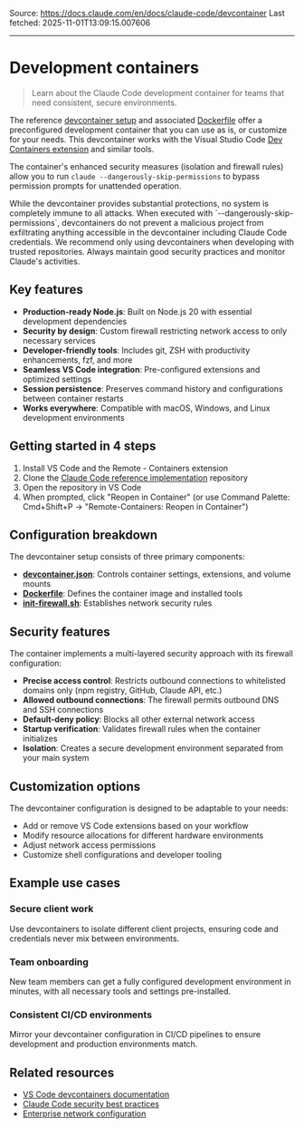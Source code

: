 Source: https://docs.claude.com/en/docs/claude-code/devcontainer
Last fetched: 2025-11-01T13:09:15.007606

---

# Development containers

> Learn about the Claude Code development container for teams that need consistent, secure environments.

The reference [devcontainer setup](https://github.com/anthropics/claude-code/tree/main/.devcontainer) and associated [Dockerfile](https://github.com/anthropics/claude-code/blob/main/.devcontainer/Dockerfile) offer a preconfigured development container that you can use as is, or customize for your needs. This devcontainer works with the Visual Studio Code [Dev Containers extension](https://code.visualstudio.com/docs/devcontainers/containers) and similar tools.

The container's enhanced security measures (isolation and firewall rules) allow you to run `claude --dangerously-skip-permissions` to bypass permission prompts for unattended operation.

<Warning>
  While the devcontainer provides substantial protections, no system is completely immune to all attacks.
  When executed with `--dangerously-skip-permissions`, devcontainers do not prevent a malicious project from exfiltrating anything accessible in the devcontainer including Claude Code credentials.
  We recommend only using devcontainers when developing with trusted repositories.
  Always maintain good security practices and monitor Claude's activities.
</Warning>

## Key features

* **Production-ready Node.js**: Built on Node.js 20 with essential development dependencies
* **Security by design**: Custom firewall restricting network access to only necessary services
* **Developer-friendly tools**: Includes git, ZSH with productivity enhancements, fzf, and more
* **Seamless VS Code integration**: Pre-configured extensions and optimized settings
* **Session persistence**: Preserves command history and configurations between container restarts
* **Works everywhere**: Compatible with macOS, Windows, and Linux development environments

## Getting started in 4 steps

1. Install VS Code and the Remote - Containers extension
2. Clone the [Claude Code reference implementation](https://github.com/anthropics/claude-code/tree/main/.devcontainer) repository
3. Open the repository in VS Code
4. When prompted, click "Reopen in Container" (or use Command Palette: Cmd+Shift+P → "Remote-Containers: Reopen in Container")

## Configuration breakdown

The devcontainer setup consists of three primary components:

* [**devcontainer.json**](https://github.com/anthropics/claude-code/blob/main/.devcontainer/devcontainer.json): Controls container settings, extensions, and volume mounts
* [**Dockerfile**](https://github.com/anthropics/claude-code/blob/main/.devcontainer/Dockerfile): Defines the container image and installed tools
* [**init-firewall.sh**](https://github.com/anthropics/claude-code/blob/main/.devcontainer/init-firewall.sh): Establishes network security rules

## Security features

The container implements a multi-layered security approach with its firewall configuration:

* **Precise access control**: Restricts outbound connections to whitelisted domains only (npm registry, GitHub, Claude API, etc.)
* **Allowed outbound connections**: The firewall permits outbound DNS and SSH connections
* **Default-deny policy**: Blocks all other external network access
* **Startup verification**: Validates firewall rules when the container initializes
* **Isolation**: Creates a secure development environment separated from your main system

## Customization options

The devcontainer configuration is designed to be adaptable to your needs:

* Add or remove VS Code extensions based on your workflow
* Modify resource allocations for different hardware environments
* Adjust network access permissions
* Customize shell configurations and developer tooling

## Example use cases

### Secure client work

Use devcontainers to isolate different client projects, ensuring code and credentials never mix between environments.

### Team onboarding

New team members can get a fully configured development environment in minutes, with all necessary tools and settings pre-installed.

### Consistent CI/CD environments

Mirror your devcontainer configuration in CI/CD pipelines to ensure development and production environments match.

## Related resources

* [VS Code devcontainers documentation](https://code.visualstudio.com/docs/devcontainers/containers)
* [Claude Code security best practices](/en/docs/claude-code/security)
* [Enterprise network configuration](/en/docs/claude-code/network-config)